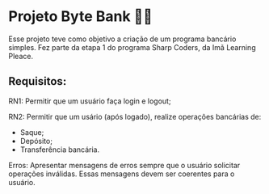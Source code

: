 # Projeto Byte Bank 👩‍💻
Esse projeto teve como objetivo a criação de um programa bancário simples. Fez parte da etapa 1 do programa Sharp Coders, da Imã Learning Pleace. 

## Requisitos:

RN1: Permitir que um usuário faça login e logout;

RN2: Permitir que um usário (após logado), realize operações bancárias de: 
- Saque;
- Depósito;
- Transferência bancária. 

Erros: Apresentar mensagens de erros sempre que o usuário solicitar operações inválidas. Essas mensagens devem ser coerentes para o usuário. 
